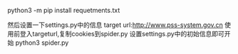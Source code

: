 python3 -m pip install requetments.txt

然后设置一下settings.py中的信息
target url:http://www.pss-system.gov.cn
使用前登入targeturl,复制cookies到spider.py
设置settings.py中的初始信息即可开始
python3 spider.py
